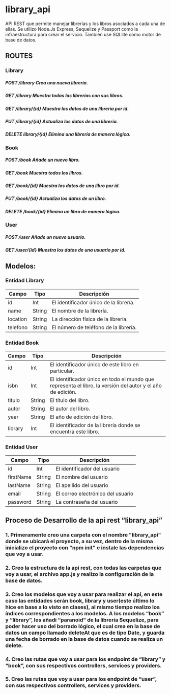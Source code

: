 # library_api

API REST que permite manejar librerías y los libros asociados a cada una de ellas. Se utilizo Node.Js Express, Sequelize y Passport como la infraestructura para crear
el servicio. También use SQLlite como motor de base de datos.

## ROUTES

### Library

##### POST /library      Crea una nueva librería.

##### GET /library      Muestra todas las librerías con sus libros.

##### GET /library/{id}      Muestra los datos de una librería por id.

##### PUT /library/{id}      Actualiza los datos de una librería.

##### DELETE library/{id}      Elimina una librería de manera lógica.

### Book

##### POST /book      Añade un nuevo libro.

##### GET /book      Muestra todos los libros.

##### GET /book/{id}      Muestra los datos de una libro por id.

##### PUT /book/{id}      Actualiza los datos de un libro.

##### DELETE /book/{id}      Elimina un libro de manera lógica.

### User

##### POST /user      Añade un nuevo usuario.

##### GET /user/{id}      Muestra los datos de una usuario por id.

## Modelos:

### Entidad Library

| Campo     | Tipo   | Descripción                                     |
|-----------|--------|-------------------------------------------------|
| id        | Int    | El identificador único de la librería.           |
| name      | String | El nombre de la librería.                        |
| location  | String | La dirección física de la librería.              |
| telefono  | String | El número de teléfono de la librería.             |

### Entidad Book

| Campo    | Tipo   | Descripción                                                          |
|----------|--------|----------------------------------------------------------------------|
| id       | Int    | El identificador único de este libro en particular.                   |
| isbn     | Int    | El identificador único en todo el mundo que representa el libro, la versión del autor y el año de edición. |
| titulo   | String | El título del libro.                                                 |
| autor    | String | El autor del libro.                                                  |
| year     | String | El año de edición del libro.                                          |
| library  | Int    | El identificador de la librería donde se encuentra este libro.        |

### Entidad User

| Campo       | Tipo   | Descripción                  |
|-------------|--------|------------------------------|
| id          | Int    | El identificador del usuario |
| firstName   | String | El nombre del usuario        |
| lastName    | String | El apellido del usuario      |
| email       | String | El correo electrónico del usuario |
| password    | String | La contraseña del usuario    |


## Proceso de Desarrollo de la api rest  “library_api”
### 1. Primeramente creo una carpeta con el nombre "library_api" donde se ubicará el proyecto, a su vez, dentro de la misma inicializo el proyecto con "npm init" e instale las dependencias que voy a usar.
### 2. Creo la estructura de la api rest, con todas las carpetas que voy a usar, el archivo app.js y realizo la configuración de la base de datos.
### 3. Creo los modelos que voy a usar para realizar el api, en este caso las entidades serán book, library y user(este último lo hice en base a lo visto en clases), al mismo tiempo realizo los índices correspondientes a los modelos. A los modelos “book” y “library”, les añadí “paranoid” de la librería Sequelize, para poder hacer uso del borrado lógico, el cual crea en la base de datos un campo llamado deleteAt que es de tipo Date, y guarda una fecha de borrado en la base de datos cuando se realiza un delete.
### 4. Creo las rutas que voy a usar para los endpoint de “library” y “book”, con sus respectivos controllers, services y providers.
### 5. Creo las rutas que voy a usar para los endpoint de “user”, con sus respectivos controllers, services y providers.
